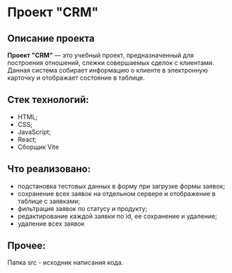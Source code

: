 # Проект "CRM"
## Описание проекта
**Проект "CRM"** — это учебный проект, предназначенный для построения отношений, слежки совершаемых сделок с клиентами. 
Данная система собирает информацию о клиенте в электронную карточку и отображает состояние в таблице.
## Стек технологий:
- HTML;
- CSS;
- JavaScript;
- React;
- Сборщик Vite
## Что реализовано:
- подстановка тестовых данных в форму при загрузке формы заявок;
- сохранение всех заявок на отдельном сервере и отображение в таблице с заявками;
- фильтрация заявок по статусу и продукту;
- редактирование каждой заявки по id, ее сохранение и удаление;
- удаление всех заявок
## Прочее:
Папка src - исходник написания кода.

